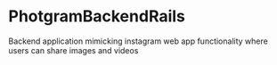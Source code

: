 # PhotgramBackendRails

Backend application mimicking instagram web app functionality where users can share images and videos

